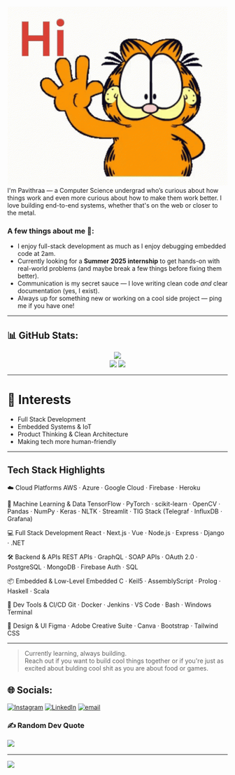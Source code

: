 <div align="center">
  <img src="8ef8b118b2bd121bd71a50bbb8ac6a9f.gif" alt="goofy me it is" width="750px">
</div>
I'm Pavithraa — a Computer Science undergrad who’s curious about how things work and even more curious about how to make them work better. I love building end-to-end systems, whether that's on the web or closer to the metal.

### A few things about me 🤖:
- I enjoy full-stack development as much as I enjoy debugging embedded code at 2am.  
- Currently looking for a **Summer 2025 internship** to get hands-on with real-world problems (and maybe break a few things before fixing them better).  
- Communication is my secret sauce — I love writing clean code *and* clear documentation (yes, I exist).  
- Always up for something new or working on a cool side project — ping me if you have one!

---

## 📊 GitHub Stats:
<div align="center">
  <img src="https://github-readme-streak-stats.herokuapp.com/?user=Pavithraa77&theme=chartreuse-dark&hide_border=true">
</div>
<div align="center">
  <img src="https://github-readme-stats.vercel.app/api?username=Pavithraa77&theme=chartreuse-dark&show_icons=true&hide_border=true&count_private=true" height="150">
  <img src="https://github-readme-stats.vercel.app/api/top-langs/?username=Pavithraa77&theme=chartreuse-dark&show_icons=true&hide_border=true&layout=compact" height="150">
</div>

---

# 👾 Interests 
- Full Stack Development  
- Embedded Systems & IoT  
- Product Thinking & Clean Architecture  
- Making tech more human-friendly

---

## Tech Stack Highlights
☁️ Cloud Platforms
AWS · Azure · Google Cloud · Firebase · Heroku

🧠 Machine Learning & Data
TensorFlow · PyTorch · scikit-learn · OpenCV · Pandas · NumPy · Keras · NLTK · Streamlit · TIG Stack (Telegraf · InfluxDB · Grafana)

💻 Full Stack Development
React · Next.js · Vue · Node.js · Express · Django · .NET

🛠️ Backend & APIs
REST APIs · GraphQL · SOAP APIs · OAuth 2.0 · PostgreSQL · MongoDB · Firebase Auth · SQL

📦 Embedded & Low-Level
Embedded C · Keil5 · AssemblyScript · Prolog · Haskell · Scala

🔧 Dev Tools & CI/CD
Git · Docker · Jenkins · VS Code · Bash · Windows Terminal

🎨 Design & UI
Figma · Adobe Creative Suite · Canva · Bootstrap · Tailwind CSS

---

> Currently learning, always building.  
> Reach out if you want to build cool things together or if you're just as excited about bulding cool shit as you are about food or games.


## 🌐 Socials:
[![Instagram](https://img.shields.io/badge/Instagram-%23E4405F.svg?logo=Instagram&logoColor=white)](https://instagram.com/pavithraa.7) [![LinkedIn](https://img.shields.io/badge/LinkedIn-%230077B5.svg?logo=linkedin&logoColor=white)](https://linkedin.com/in/https://www.linkedin.com/in/pavithraasasseendran/) [![email](https://img.shields.io/badge/Email-D14836?logo=gmail&logoColor=white)](mailto:pavithraasasee@gmail.com) 

### ✍️ Random Dev Quote
![](https://quotes-github-readme.vercel.app/api?type=horizontal&theme=radical)

---
[![](https://visitcount.itsvg.in/api?id=Pavithraa77&icon=0&color=0)](https://visitcount.itsvg.in)




